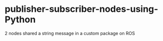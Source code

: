 # publisher-subscriber-nodes-using-Python
2 nodes shared a string message in a custom package on ROS
